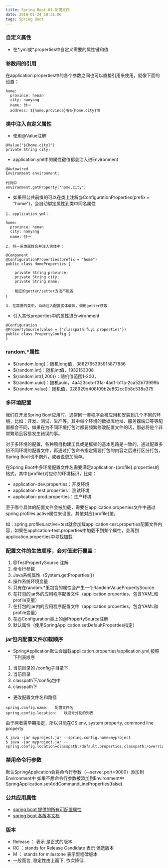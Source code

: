 ```yaml
---
title: Spring Boot-01-配置文件
date: 2018-01-24 18:31:00
tags: Spring Boot
---
```


### 自定义属性
* 在*.yml或*.properties中自定义需要的属性键和值


### 参数间的引用
在application.properties中的各个参数之间也可以直接引用来使用，就像下面的设置：
```
home:
  province: henan
  city: nanyang
  name: 付一
  address: ${home.province}省${home.city}市
```


### 类中注入自定义属性
* 使用@Value注解

```
@Value("${home.city}")
private String city;
```

* application.yml中的属性键值都会注入进Environment

```
@Autowired
Environment environment;

代码中
environment.getProperty("home.city")
```

* 如果带公共前缀的可以在类上注解@ConfigurationProperties(prefix = "home")，会自动绑定属性到类中同名属性

```
1. application.yml：

home:
  province: henan
  city: nanyang
  name: 付一

2. 将一系类属性合并注入实体中：

@Component
@ConfigurationProperties(prefix = "home")
public class HomeProperties {

    private String province;
    private String city;
    private String name;
    
    相应的getter/setter方法不能省
｝  

3. 在需要的类中，自动注入配置实体载体，调用getter获取
```

* 引入其他properties中的属性进Environment

```
@Configuration
@PropertySource(value = {"classpath:fuyi.properties"})
public class PropertyConfig {
}
```

### random.*属性
* ${random.long}：随机long值，3882765395915877886
* ${random.int}：随机int值，1932153008
* ${random.int(1,200)}：随机值范围1-200，
* ${random.uuid}：随机uuid，4a423ccb-f31a-4ad1-b11a-2ca52b73999b
* ${random.value}：随机值，028929d408f09b2e862cc0b8c538a375


### 多环境配置
我们在开发Spring Boot应用时，通常同一套程序会被应用和安装到几个不同的环境，比如：开发、测试、生产等。其中每个环境的数据库地址、服务器端口等等配置都会不同，如果在为不同环境打包时都要频繁修改配置文件的话，那必将是个非常繁琐且容易发生错误的事。

对于多环境的配置，各种项目构建工具或是框架的基本思路是一致的，通过配置多份不同环境的配置文件，再通过打包命令指定需要打包的内容之后进行区分打包，Spring Boot也不例外，或者说更加简单。

在Spring Boot中多环境配置文件名需要满足application-{profile}.properties的格式，其中{profile}对应你的环境标识，比如：

- application-dev.properties：开发环境
- application-test.properties：测试环境
- application-prod.properties：生产环境

至于哪个具体的配置文件会被加载，需要在application.properties文件中通过spring.profiles.active属性来设置，其值对应{profile}值。

如：spring.profiles.active=test就会加载application-test.properties配置文件内容，如果在application-test.properties中加载不到某个属性，会再到application.properties中寻找加载


### 配置文件的生效顺序，会对值进行覆盖：
1. @TestPropertySource 注解
2. 命令行参数
3. Java系统属性（System.getProperties()）
4. 操作系统环境变量
5. 只有在random.*里包含的属性会产生一个RandomValuePropertySource
6. 在打包的jar外的应用程序配置文件（application.properties，包含YAML和profile变量）
7. 在打包的jar内的应用程序配置文件（application.properties，包含YAML和profile变量）
8. 在@Configuration类上的@PropertySource注解
9. 默认属性（使用SpringApplication.setDefaultProperties指定）

### jar包内配置文件加载顺序
* SpringApplication默认会加载application.properties/application.yml,按照下列表顺序
1. 当前目录的 /config子目录下
2. 当前目录
3. classpath下/config包中
4. classpath下

* 更改配置文件名和路径
```
spring.config.name:   配置文件名
spring.config.location:   以逗号分割的列表

```
由于两者需早期指定，所以只能在OS env, system property, commond line property
```
$ java -jar myproject.jar --spring.config.name=myproject
$ java -jar myproject.jar --spring.config.location=classpath:/default.properties,classpath:/override.properties
```

### 禁用命令行参数
默认SpringApplication会将命令行参数（--server.port=9000）添加到Environment中
如果不想命令行参数被添加到Environment中
SpringApplication.setAddCommandLineProperties(false).

### 公共应用属性
* [spring boot 提供的所有可配置属性](https://docs.spring.io/spring-boot/docs/current/reference/html/common-application-properties.html)
* [spring boot 各版本文档](https://docs.spring.io/spring-boot/docs/)

### 版本
* Release ： 表示 是正式的版本
* RC ：stands for Release Candidate 表示 侯选版本 
* M ： stands for milestone 表示里程碑版本
* 一般而言, 稳定性由上而下, 依次降低.